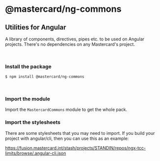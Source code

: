 # @mastercard/ng-commons
## Utilities for Angular

A library of components, directives, pipes etc. to be used on Angular projects. There's no dependencies on any Mastercard's project.

&nbsp;
### Install the package

```sh
$ npm install @mastercard/ng-commons
```

&nbsp;
### Import the module

Import the `MastercardCommons` module to get the whole pack.

### Import the stylesheets

There are some stylesheets that you may need to import. If you build your project with angular/cli, then you can use this as an example:

https://fusion.mastercard.int/stash/projects/STANDIN/repos/ngx-tcc-limits/browse/.angular-cli.json
